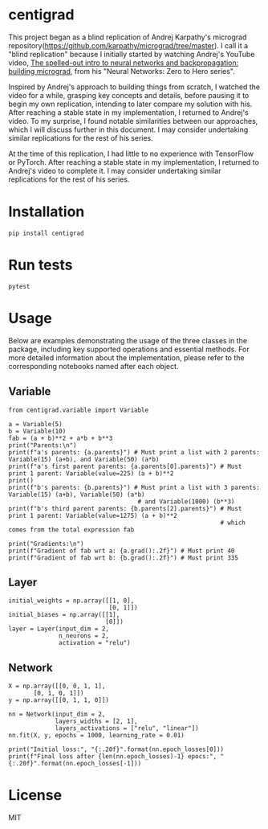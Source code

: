# centigrad

This project began as a blind replication of Andrej Karpathy's micrograd repository(https://github.com/karpathy/micrograd/tree/master). I call it a "blind replication" because I initially started by watching Andrej's YouTube video, [The spelled-out intro to neural networks and backpropagation: building micrograd](https://www.youtube.com/watch?v=VMj-3S1tku0&list=PLAqhIrjkxbuWI23v9cThsA9GvCAUhRvKZ), from his "Neural Networks: Zero to Hero series".

Inspired by Andrej's approach to building things from scratch, I watched the video for a while, grasping key concepts and details, before pausing it to begin my own replication, intending to later compare my solution with his. After reaching a stable state in my implementation, I returned to Andrej's video. To my surprise, I found notable similarities between our approaches, which I will discuss further in this document. I may consider undertaking similar replications for the rest of his series.

At the time of this replication, I had little to no experience with TensorFlow or PyTorch. After reaching a stable state in my implementation, I returned to Andrej's video to complete it. I may consider undertaking similar replications for the rest of his series.

# Installation

```
pip install centigrad
```

# Run tests

```
pytest
```

# Usage

Below are examples demonstrating the usage of the three classes in the package, including key supported operations and essential methods. For more detailed information about the implementation, please refer to the corresponding notebooks named after each object.

## Variable

```
from centigrad.variable import Variable

a = Variable(5)
b = Variable(10)
fab = (a + b)**2 + a*b + b**3
print("Parents:\n")
print(f"a's parents: {a.parents}") # Must print a list with 2 parents: Variable(15) (a+b), and Variable(50) (a*b)
print(f"a's first parent parents: {a.parents[0].parents}") # Must print 1 parent: Variable(value=225) (a + b)**2
print()
print(f"b's parents: {b.parents}") # Must print a list with 3 parents: Variable(15) (a+b), Variable(50) (a*b)
                                    # and Variable(1000) (b**3)
print(f"b's third parent parents: {b.parents[2].parents}") # Must print 1 parent: Variable(value=1275) (a + b)**2
                                                           # which comes from the total expression fab

print("Gradients:\n")
print(f"Gradient of fab wrt a: {a.grad():.2f}") # Must print 40
print(f"Gradient of fab wrt b: {b.grad():.2f}") # Must print 335

```

## Layer

```
initial_weights = np.array([[1, 0],
                            [0, 1]])
initial_biases = np.array([[1],
                           [0]])
layer = Layer(input_dim = 2,
              n_neurons = 2,
              activation = "relu")
```

## Network

```
X = np.array([[0, 0, 1, 1],
       [0, 1, 0, 1]])
y = np.array([[0, 1, 1, 0]])

nn = Network(input_dim = 2,
             layers_widths = [2, 1], 
             layers_activations = ["relu", "linear"])
nn.fit(X, y, epochs = 1000, learning_rate = 0.01)

print("Initial loss:", "{:.20f}".format(nn.epoch_losses[0]))
print(f"Final loss after {len(nn.epoch_losses)-1} epocs:", "{:.20f}".format(nn.epoch_losses[-1]))
```

# License

MIT